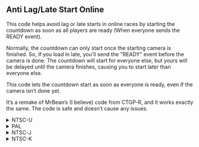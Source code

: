 ## Anti Lag/Late Start Online

This code helps avoid lag or late starts in online races by starting the countdown as soon as all players are ready (When everyone sends the READY event).

Normally, the countdown can only start once the starting camera is finished. So, if you load in late, you'll send the "READY" event before the camera is done. The countdown will start for everyone else, but yours will be delayed until the camera finishes, causing you to start later than everyone else.

This code lets the countdown start as soon as everyone is ready, even if the camera isn’t done yet.

It’s a remake of MrBean’s (I believe) code from CTGP-R, and it works exactly the same. The code is safe and doesn’t cause any issues.

<details>
<summary>NTSC-U</summary>

```powerpc
C252E8E8 00000004
819E8F68 818C0B70
2C0C0007 41800008
38600001 2C030000
60000000 00000000
```
</details>

<details>
<summary>PAL</summary>

```powerpc
C2533430 00000004
819E28D8 818C0B70
2C0C0007 41800008
38600001 2C030000
60000000 00000000
```
</details>

<details>
<summary>NTSC-J</summary>

```powerpc
C2532DB0 00000004
819EC788 818C0B70
2C0C0007 41800008
38600001 2C030000
60000000 00000000
```
</details>

<details>
<summary>NTSC-K</summary>

```powerpc
C2521488 00000004
819E4298 818C0B70
2C0C0007 41800008
38600001 2C030000
60000000 00000000
```
</details>